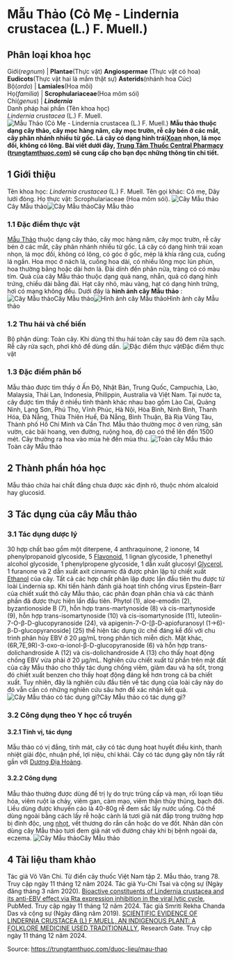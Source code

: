 # Mẫu Thảo (Cỏ Mẹ - Lindernia crustacea (L.) F. Muell.)

Phân loại khoa học  
---  
Giới(_regnum_) |  **Plantae**(Thực vật) **Angiospermae** (Thực vật có hoa) **Eudicots**(Thực vật hai lá mầm thật sự) **Asterids**(nhánh hoa Cúc)  
Bộ(_ordo_) | **Lamiales**(Hoa môi)  
Họ(_familia_) | **Scrophulariaceae**(Hoa mõm sói)  
Chi(_genus_) | **_Lindernia_**  
Danh pháp hai phần (Tên khoa học)  
_Lindernia crustacea_ (L.) F. Muell.  
![Mẫu Thảo \(Cỏ Mẹ - Lindernia crustacea \(L.\) F. Muell.\)](https://trungtamthuoc.com/images/others/mau-thao-0748.jpg)
**Mẫu thảo thuộc dạng cây thảo, cây mọc hàng năm, cây mọc trườn, rễ cây bén ở các mắt, cây phân nhánh nhiều từ gốc. Lá cây có dạng hình trái[Xoan](https://trungtamthuoc.com/duoc-lieu/cay-xoan "Xoan") nhọn, lá mọc đối, không có lông. Bài viết dưới đây, [Trung Tâm Thuốc Central Pharmacy](https://trungtamthuoc.com/ "Trung Tâm Thuốc Central Pharmacy") ([trungtamthuoc.com](https://trungtamthuoc.com/ "trungtamthuoc.com")) sẽ cung cấp cho bạn đọc những thông tin chi tiết.**
##  1 Giới thiệu
Tên khoa học: _Lindernia crustacea_ (L.) F. Muell.
Tên gọi khác: Cỏ mẹ, Dây lưới đòng.
Họ thực vật: Scrophulariaceae (Hoa mõm sói).
![Cây Mẫu thảo](https://trungtamthuoc.com/images/item/mau-thao-6.jpg)Cây Mẫu thảo![Cây Mẫu thảo](https://trungtamthuoc.com/images/item/mau-thao-0.jpg)Cây Mẫu thảo
### 1.1 Đặc điểm thực vật
[Mẫu Thảo](https://trungtamthuoc.com/duoc-lieu/mau-thao "Mẫu Thảo") thuộc dạng cây thảo, cây mọc hàng năm, cây mọc trườn, rễ cây bén ở các mắt, cây phân nhánh nhiều từ gốc.
Lá cây có dạng hình trái xoan nhọn, lá mọc đối, không có lông, có góc ở gốc, mép lá khía răng cưa, cuống lá ngắn.
Hoa mọc ở nách lá, cuống hoa dài, có nhiều lông mọc lún phún, hoa thường bằng hoặc dài hơn lá. Đài dính đến phân nửa, tràng có có màu tím.
Quả của cây Mẫu thảo thuộc dạng quả nang, nhẵn, quả có dạng hình trứng, chiều dài bằng đài.
Hạt cây nhỏ, màu vàng, hạt có dạng hình trứng, hơi có mạng không đều.
Dưới đây là **hình ảnh cây Mẫu thảo** :
![Cây Mẫu thảo](https://trungtamthuoc.com/images/item/mau-thao-7.jpg)Cây Mẫu thảo![Hình ảnh cây Mẫu thảo](https://trungtamthuoc.com/images/item/mau-thao-1.jpg)Hình ảnh cây Mẫu thảo
### 1.2 Thu hái và chế biến
Bộ phận dùng: Toàn cây.
Khi dùng thì thu hái toàn cây sau đó đem rửa sạch.
Rễ cây rửa sạch, phơi khô để dùng dần.
![Đặc điểm thực vật](https://trungtamthuoc.com/images/item/mau-thao-2.jpg)Đặc điểm thực vật
### 1.3 Đặc điểm phân bố
Mẫu thảo được tìm thấy ở Ấn Độ, Nhật Bản, Trung Quốc, Campuchia, Lào, Malaysia, Thái Lan, Indonesia, Philippin, Australia và Việt Nam.
Tại nước ta, cây được tìm thấy ở nhiều tỉnh thành khác nhau bao gồm Lào Cai, Quảng Ninh, Lạng Sơn, Phú Thọ, Vĩnh Phúc, Hà Nội, Hòa Bình, Ninh Bình, Thanh Hóa, Đà Nẵng, Thừa Thiên Huế, Đà Nẵng, Bình Thuận, Bà Rịa Vũng Tàu, Thành phố Hồ Chí Minh và Cần Thơ.
Mẫu thảo thường mọc ở ven rừng, sân vườn, các bãi hoang, ven đường, ruộng hoa, độ cao có thể lên đến 1500 mét.
Cây thường ra hoa vào mùa hè đến mùa thu.
![Toàn cây Mẫu thảo](https://trungtamthuoc.com/images/item/mau-thao-3.jpg)Toàn cây Mẫu thảo
##  2 Thành phần hóa học
Mẫu thảo chứa hai chất đắng chưa được xác định rõ, thuộc nhóm alcaloid hay glucosid.
##  3 Tác dụng của cây Mẫu thảo
### 3.1 Tác dụng dược lý
30 hợp chất bao gồm một diterpene, 4 anthraquinone, 2 ionone, 14 phenylpropanoid glycoside, 5 [Flavonoid](https://trungtamthuoc.com/hoat-chat/flavonoid "Flavonoid"), 1 lignan glycoside, 1 phenethyl alcohol glycoside, 1 phenylpropene glycoside, 1 dẫn xuất glucosyl [Glycerol](https://trungtamthuoc.com/hoat-chat/glycerol "Glycerol"), 1 furanone và 2 dẫn xuất axit cinnamic đã được phân lập từ chiết xuất [Ethanol](https://trungtamthuoc.com/hoat-chat/ethanol "Ethanol") của cây. Tất cả các hợp chất phân lập được lần đầu tiên thu được từ loài Lindernia sp. Khi tiến hành đánh giá hoạt tính chống virus Epstein-Barr của chiết xuất thô cây Mẫu thảo, các phân đoạn phân chia và các thành phần đã được thực hiện lần đầu tiên. Phytol (1), aloe-emodin (2), byzantionoside B (7), hỗn hợp trans-martynoside (8) và cis-martynoside (9), hỗn hợp trans-isomartynoside (10) và cis-isomartynoside (11), luteolin-7-O-β-D-glucopyranoside (24), và apigenin-7-O-[β-D-apiofuranosyl (1→6)-β-D-glucopyranoside] (25) thể hiện tác dụng ức chế đáng kể đối với chu trình phân hủy EBV ở 20 μg/mL trong phân tích miễn dịch. Mặt khác, (6R,7E,9R)-3-oxo-α-ionol-β-D-glucopyranoside (6) và hỗn hợp trans-dolichandroside A (12) và cis-dolichandroside A (13) cho thấy hoạt động chống EBV vừa phải ở 20 μg/mL.
Nghiên cứu chiết xuất từ ​​phần trên mặt đất của cây Mẫu thảo cho thấy tác dụng chống viêm, giảm đau và hạ sốt, trong đó chiết xuất benzen cho thấy hoạt động đáng kể hơn trong cả ba chiết xuất. Tuy nhiên, đây là nghiên cứu đầu tiên về tác dụng của loài cây này do đó vẫn cần có những nghiên cứu sâu hơn để xác nhận kết quả.
![Cây Mẫu thảo có tác dụng gì?](https://trungtamthuoc.com/images/item/mau-thao-4.jpg)Cây Mẫu thảo có tác dụng gì?
### 3.2 Công dụng theo Y học cổ truyền
#### 3.2.1 Tính vị, tác dụng
Mẫu thảo có vị đắng, tính mát, cây có tác dụng hoạt huyết điều kinh, thanh nhiệt giải độc, nhuận phế, lợi niệu, chỉ khái. Cây có tác dụng gây nôn tẩy rất gần với [Dương Địa Hoàng](https://trungtamthuoc.com/duoc-lieu/duong-dia-hoang "Dương Địa Hoàng").
#### 3.2.2 Công dụng
Mẫu thảo thường được dùng để trị lỵ do trực trũng cấp và mạn, rối loạn tiêu hóa, viêm ruột ỉa chảy, viêm gan, cảm mạo, viêm thận thủy thũng, bạch đới.
Liều dùng được khuyến cáo là 40-80g rễ đem sắc lấy nước uống.
Có thể dùng ngoài bằng cách lấy rễ hoặc cành lá tươi giã nát đắp trong trường hợp bị đinh độc, ung [nhọt](https://trungtamthuoc.com/bai-viet/nhot "nhọt"), vết thương do rắn cắn hoặc do ve đốt.
Nhân dân còn dùng cây Mẫu thảo tươi đem giã nát với đường cháy khi bị bệnh ngoài da, eczema.
![Cây Mẫu thảo](https://trungtamthuoc.com/images/item/mau-thao-5.jpg)Cây Mẫu thảo
##  4 Tài liệu tham khảo
Tác giả Võ Văn Chi. Từ điển cây thuốc Việt Nam tập 2. Mẫu thảo, trang 78. Truy cập ngày 11 tháng 12 năm 2024.
Tác giả Yu-Chi Tsai và cộng sự (Ngày đăng tháng 3 năm 2020). [Bioactive constituents of Lindernia crustacea and its anti-EBV effect via Rta expression inhibition in the viral lytic cycle](https://pubmed.ncbi.nlm.nih.gov/31863859/), PubMed. Truy cập ngày 11 tháng 12 năm 2024.
Tác giả Smriti Rekha Chanda Das và cộng sự (Ngày đăng năm 2019). [SCIENTIFIC EVIDENCE OF LINDERNIA CRUSTACEA (L) F.MUELL, AN INDIGENOUS PLANT: A FOLKLORE MEDICINE USED TRADITIONALLY](https://www.researchgate.net/publication/330767108_SCIENTIFIC_EVIDENCE_OF_LINDERNIA_CRUSTACEA_L_FMUELL_AN_INDIGENOUS_PLANT_A_FOLKLORE_MEDICINE_USED_TRADITIONALLY#:~:text=aerial%20part%20extracts%20of%20Lindernia,analgesic%20and%20antipyretic%20activities.), Research Gate. Truy cập ngày 11 tháng 12 năm 2024.


Source: https://trungtamthuoc.com/duoc-lieu/mau-thao